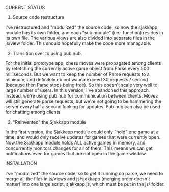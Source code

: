 CURRENT STATUS

1. Source code restructure

I've restructured and "modulized" the source code, so now the sjakkapp module has its own folder,
and each "sub module" (i.e.: function) resides in its own file. The various views are also divided
into separate files in the js/view folder. This should hopefully make the code more managable. 

2. Transition over to using pub nub.

For the initial prototype app, chess moves were propagated among clients by refetching the currently active
game object from Parse every 500 milliseconds. But we want to keep the number of Parse requests to a minimum,
and definitely do not wanna exceed 30 requests / second (because then Parse stops being free). So this
doesn't scale very well to large number of users. In this version, I've abandoned this approach. Instead,
we're using pub nub for communication between clients. Moves will still generate parse requests, but we're
not going to be hammering the server every half a second looking for updates. Pub nub can also be used for
chatting among clients.  

3. "Reinvented" the Sjakkapp module

In the first version, the Sjakkapp module could only "hold" one game at a time, and would only receive
updates for games that were currently open. Now the Sjakkapp module holds ALL active games in memory, and
concurrently monitors changes for all of them. This means we can get notifications even for games that are not
open in the game window.  

INSTALLATION

I've "modulized" the source code, so to get it running on parse, we need to merge all the files
in js/views and js/sjakkapp (merging order doesn't matter) into one large script, sjakkapp.js,
which must be put in the js/ folder.
